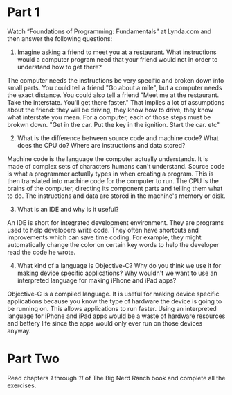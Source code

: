 Part 1
======
Watch “Foundations of Programming: Fundamentals” at Lynda.com and then answer
the following questions:

1. Imagine asking a friend to meet you at a restaurant. What instructions would 
   a computer program need that your friend would not in order to understand how
   to get there?
   
The computer needs the instructions be very specific and broken down into small parts. You could tell a friend "Go about a mile", but a computer needs the exact distance. You could also tell a friend "Meet me at the restaurant. Take the interstate. You'll get there faster." That implies a lot of assumptions about the friend: they will be driving, they know how to drive, they know what interstate you mean. For a computer, each of those steps must be brokwn down. "Get in the car. Put the key in the ignition. Start the car. etc"

2. What is the difference between source code and machine code? What does the
   CPU do? Where are instructions and data stored?
   
Machine code is the language the computer actually understands. It is made of complex sets of characters humans can't understand. Source code is what a programmer actually types in when creating a program. This is then translated into machine code for the computer to run. The CPU is the brains of the computer, directing its component parts and telling them what to do. The instructions and data are stored in the machine's memory or disk. 

3. What is an IDE and why is it useful?

An IDE is short for integrated development environment. They are programs used to help developers write code. They often have shortcuts and improvements which can save time coding. For example, they might automatically change the color on certain key words to help the developer read the code he wrote. 

4. What kind of a language is Objective-C? Why do you think we use it for making
   device specific applications? Why wouldn't we want to use an interpreted
   language for making iPhone and iPad apps?
   
Objective-C is a compiled language. It is useful for making device specific applications because you know the type of hardware the device is going to be running on. This allows applications to run faster. Using an interpreted language for iPhone and iPad apps would be a waste of hardware resources and battery life since the apps would only ever run on those devices anyway. 

Part Two
========
Read chapters *1* through *11* of The Big Nerd Ranch book and complete all the
exercises.

